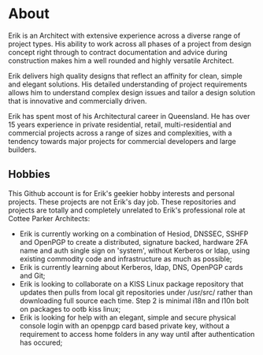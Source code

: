 # About

Erik is an Architect with extensive experience across a diverse range of project types. His ability to work across all phases of a project from design concept right through to contract documentation and advice during construction makes him a well rounded and highly versatile Architect.

Erik delivers high quality designs that reflect an affinity for clean, simple and elegant solutions. His detailed understanding of project requirements allows him to understand complex design issues and tailor a design solution that is innovative and commercially driven.

Erik has spent most of his Architectural career in Queensland. He has over 15 years experience in private residential, retail, multi-residential and commercial projects across a range of sizes and complexities, with a tendency towards major projects for commercial developers and large builders. 

## Hobbies

This Github account is for Erik's geekier hobby interests and personal projects. These projects are not Erik's day job. These repositories and projects are totally and completely unrelated to Erik's professional role at Cottee Parker Architects:

- Erik is currently working on a combination of Hesiod, DNSSEC, SSHFP and OpenPGP to create a distributed, signature backed, hardware 2FA name and auth single sign on 'system', without Kerberos or ldap, using existing commodity code and infrastructure as much as possible;
- Erik is currently learning about Kerberos, ldap, DNS, OpenPGP cards and Git;
- Erik is looking to collaborate on a KISS Linux package repository that updates then pulls from local git repositories under /usr/src/ rather than downloading full source each time. Step 2 is minimal i18n and l10n bolt on packages to ootb kiss linux;
- Erik is looking for help with an elegant, simple and secure physical console login with an openpgp card based private key, without a requirement to access home folders in any way until after authentication has occured;
